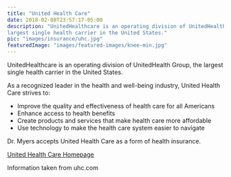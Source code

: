 ```yaml
---
title: "United Health Care"
date: 2018-02-08T23:57:17-05:00
description: "UnitedHealthcare is an operating division of UnitedHealth Group, the 
largest single health carrier in the United States."
pic: "images/insurance/uhc.jpg"
featuredImage: "images/featured-images/knee-min.jpg"
---
```


UnitedHealthcare is an operating division of UnitedHealth Group, the largest single 
health carrier in the United States.

As a recognized leader in the health and well-being industry, United Health Care strives 
to:  

* Improve the quality and effectiveness of health care for all Americans
* Enhance access to health benefits
* Create products and services that make health care more affordable
* Use technology to make the health care system easier to navigate

Dr. Myers accepts United Health Care as a form of health insurance.

[United Health Care Homepage](http://www.uhc.com)

Information taken from uhc.com
